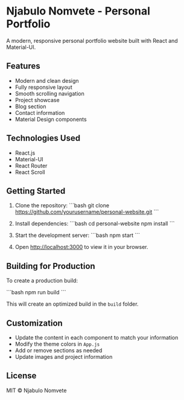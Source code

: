 # Njabulo Nomvete - Personal Portfolio

A modern, responsive personal portfolio website built with React and Material-UI.

## Features

- Modern and clean design
- Fully responsive layout
- Smooth scrolling navigation
- Project showcase
- Blog section
- Contact information
- Material Design components

## Technologies Used

- React.js
- Material-UI
- React Router
- React Scroll

## Getting Started

1. Clone the repository:
\`\`\`bash
git clone https://github.com/yourusername/personal-website.git
\`\`\`

2. Install dependencies:
\`\`\`bash
cd personal-website
npm install
\`\`\`

3. Start the development server:
\`\`\`bash
npm start
\`\`\`

4. Open [http://localhost:3000](http://localhost:3000) to view it in your browser.

## Building for Production

To create a production build:

\`\`\`bash
npm run build
\`\`\`

This will create an optimized build in the `build` folder.

## Customization

- Update the content in each component to match your information
- Modify the theme colors in `App.js`
- Add or remove sections as needed
- Update images and project information

## License

MIT © Njabulo Nomvete
